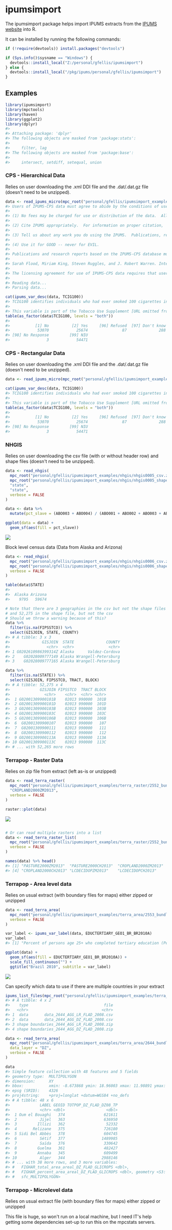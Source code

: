 
<!-- README.md is generated from README.Rmd. Please edit that file -->
ipumsimport
===========

The ipumsimport package helps import IPUMS extracts from the [IPUMS website](https://www.ipums.org) into R.

It can be installed by running the following commands:

``` r
if (!require(devtools)) install.packages("devtools")

if (Sys.info()$sysname == "Windows") {
  devtools::install_local("Z:/personal/gfellis/ipumsimport")
} else {
  devtools::install_local("/pkg/ipums/personal/gfellis/ipumsimport")
}
```

Examples
--------

``` r
library(ipumsimport)
library(mpctools)
library(haven)
library(ggplot2)
library(dplyr)
#> 
#> Attaching package: 'dplyr'
#> The following objects are masked from 'package:stats':
#> 
#>     filter, lag
#> The following objects are masked from 'package:base':
#> 
#>     intersect, setdiff, setequal, union
```

### CPS - Hierarchical Data

Relies on user downloading the .xml DDI file and the .dat/.dat.gz file (doesn't need to be unzipped).

``` r
data <- read_ipums_micro(mpc_root("personal/gfellis/ipumsimport_examples/cps_hier/cps_00004.xml"))
#> Users of IPUMS-CPS data must agree to abide by the conditions of use. A user's license is valid for one year and may be renewed.  Users must agree to the following conditions:
#> 
#> (1) No fees may be charged for use or distribution of the data.  All persons are granted a limited license to use these data, but you may not charge a fee for the data if you distribute it to others.
#> 
#> (2) Cite IPUMS appropriately.  For information on proper citation,  refer to the citation requirement section of this DDI document.
#> 
#> (3) Tell us about any work you do using the IPUMS.  Publications, research  reports, or presentations making use of IPUMS-CPS should be added to our  Bibliography. Continued funding for the IPUMS depends on our ability to  show our sponsor agencies that researchers are using the data for productive  purposes.
#> 
#> (4) Use it for GOOD -- never for EVIL.
#> 
#> Publications and research reports based on the IPUMS-CPS database must cite it appropriately. The citation should include the following:
#> 
#> Sarah Flood, Miriam King, Steven Ruggles, and J. Robert Warren. Integrated Public Use Microdata Series, Current Population Survey: Version 5.0 [dataset]. Minneapolis, MN: University of Minnesota, 2017. https://doi.org/10.18128/D030.V5.0
#> 
#> The licensing agreement for use of IPUMS-CPS data requires that users supply us with the title and full citation for any publications, research reports, or educational materials making use of the data or documentation. Please add your citation to the IPUMS bibliography: http://bibliography.ipums.org/
#> 
#> Reading data...
#> Parsing data...

cat(ipums_var_desc(data, TCIG100))
#> TCIG100 identifies individuals who had ever smoked 100 cigarettes in their lifetime.
#> 
#> This variable is part of the Tobacco Use Supplement [URL omitted from DDI.].
table(as_factor(data$TCIG100, levels = "both"))
#> 
#>           [1] No          [2] Yes     [96] Refused  [97] Don't know 
#>            53070            25674               87              288 
#> [98] No Response         [99] NIU 
#>                3            54471
```

### CPS - Rectangular Data

Relies on user downloading the .xml DDI file and the .dat/.dat.gz file (doesn't need to be unzipped).

``` r
data <- read_ipums_micro(mpc_root("personal/gfellis/ipumsimport_examples/cps_rect/cps_00003.xml"), verbose = FALSE)

cat(ipums_var_desc(data, TCIG100))
#> TCIG100 identifies individuals who had ever smoked 100 cigarettes in their lifetime.
#> 
#> This variable is part of the Tobacco Use Supplement [URL omitted from DDI.].
table(as_factor(data$TCIG100, levels = "both"))
#> 
#>           [1] No          [2] Yes     [96] Refused  [97] Don't know 
#>            53070            25674               87              288 
#> [98] No Response         [99] NIU 
#>                3            54471
```

### NHGIS

Relies on user downloading the csv file (with or without header row) and shape files (doesn't need to be unzipped).

``` r
data <- read_nhgis(
  mpc_root("personal/gfellis/ipumsimport_examples/nhgis/nhgis0005_csv.zip"),
  mpc_root("personal/gfellis/ipumsimport_examples/nhgis/nhgis0005_shape.zip"),
  "state",
  "state",
  verbose = FALSE
)

data <- data %>%
  mutate(pct_slave = (ABO003 + ABO004) / (ABO001 + ABO002 + ABO003 + ABO004 + ABO005 + ABO006))

ggplot(data = data) + 
  geom_sf(aes(fill = pct_slave))
```

![](README-unnamed-chunk-6-1.png)

Block level census data (Data from Alaska and Arizona)

``` r
data <- read_nhgis(
  mpc_root("personal/gfellis/ipumsimport_examples/nhgis/nhgis0006_csv.zip"),
  mpc_root("personal/gfellis/ipumsimport_examples/nhgis/nhgis0006_shape.zip"),
  verbose = FALSE
)

table(data$STATE)
#> 
#>  Alaska Arizona 
#>    9795   59674

# Note that there are 3 geographies in the csv but not the shape files
# and 52,275 in the shape file, but not the csv
# Should we throw a warning because of this? 
data %>%
  filter(is.na(FIPSSTCO)) %>%
  select(GISJOIN, STATE, COUNTY)
#> # A tibble: 3 x 3
#>              GISJOIN  STATE              COUNTY
#>                <chr>  <chr>               <chr>
#> 1 G0202610986399314Z Alaska      Valdez-Cordova
#> 2    G02028009777149 Alaska Wrangell-Petersburg
#> 3    G02028009777165 Alaska Wrangell-Petersburg

data %>%
  filter(is.na(STATE)) %>%
  select(GISJOIN, FIPSSTCO, TRACT, BLOCK) 
#> # A tibble: 52,275 x 4
#>             GISJOIN FIPSSTCO  TRACT BLOCK
#>               <chr>    <chr>  <chr> <chr>
#>  1 G02001309900101B    02013 990000  101B
#>  2 G02001309900101D    02013 990000  101D
#>  3 G02001309900103B    02013 990000  103B
#>  4 G02001309900103C    02013 990000  103C
#>  5 G02001309900106B    02013 990000  106B
#>  6  G02001309900107    02013 990000   107
#>  7  G02001309900111    02013 990000   111
#>  8  G02001309900112    02013 990000   112
#>  9 G02001309900113A    02013 990000  113A
#> 10 G02001309900113C    02013 990000  113C
#> # ... with 52,265 more rows
```

### Terrapop - Raster Data

Relies on zip file from extract (left as-is or unzipped)

``` r
data <- read_terra_raster(
  mpc_root("personal/gfellis/ipumsimport_examples/terra_raster/2552_bundle.zip"),
  "CROPLAND2000ZM2013",
  verbose = FALSE
)

raster::plot(data)
```

![](README-unnamed-chunk-8-1.png)

``` r

# Or can read multiple rasters into a list
data <- read_terra_raster_list(
  mpc_root("personal/gfellis/ipumsimport_examples/terra_raster/2552_bundle.zip"),
  verbose = FALSE
)

names(data) %>% head()
#> [1] "PASTURE2000ZM2013"  "PASTURE2000CH2013"  "CROPLAND2000ZM2013"
#> [4] "CROPLAND2000CH2013" "LCDECIDOPZM2013"    "LCDECIDOPCH2013"
```

### Terrapop - Area level data

Relies on usual extract (with boundary files for maps) either zipped or unzipped

``` r
data <- read_terra_area(
  mpc_root("personal/gfellis/ipumsimport_examples/terra_area/2553_bundle.zip"),
  verbose = FALSE
)

var_label <- ipums_var_label(data, EDUCTERTIARY_GEO1_BR_BR2010A)
var_label
#> [1] "Percent of persons age 25+ who completed tertiary education (Percentage)"

ggplot(data) +
  geom_sf(aes(fill = EDUCTERTIARY_GEO1_BR_BR2010A)) + 
  scale_fill_continuous("") + 
  ggtitle("Brazil 2010", subtitle = var_label)
```

![](README-unnamed-chunk-9-1.png)

Can specify which data to use if there are multiple countries in your extract

``` r
ipums_list_files(mpc_root("personal/gfellis/ipumsimport_examples/terra_area/2644_bundle.zip"))
#> # A tibble: 4 x 2
#>    type                                 file
#>   <chr>                                <chr>
#> 1  data       data_2644_AGG_LR_FLAD_2008.csv
#> 2  data       data_2644_AGG_DZ_FLAD_2008.csv
#> 3 shape boundaries_2644_AGG_LR_FLAD_2008.zip
#> 4 shape boundaries_2644_AGG_DZ_FLAD_2008.zip

data <- read_terra_area(
  mpc_root("personal/gfellis/ipumsimport_examples/terra_area/2644_bundle.zip"),
  data_layer = "DZ",
  verbose = FALSE
)

data
#> Simple feature collection with 48 features and 5 fields
#> geometry type:  MULTIPOLYGON
#> dimension:      XY
#> bbox:           xmin: -8.673868 ymin: 18.96003 xmax: 11.98891 ymax: 37.09514
#> epsg (SRID):    4326
#> proj4string:    +proj=longlat +datum=WGS84 +no_defs
#> # A tibble: 48 x 6
#>             LABEL GEOID TOTPOP_DZ_FLAD_DZ08_TP
#>             <chr> <dbl>                  <dbl>
#>  1 Oum el Bouaghi   374                 621611
#>  2          Jijel   363                 636950
#>  3         Illizi   362                  52332
#>  4       Relizane   375                 726180
#>  5 Sidi Bel Abbès   378                 604745
#>  6          Sétif   377                1489985
#>  7          Saïda   376                 330642
#>  8         Guelma   361                 482427
#>  9         Annaba   345                 609499
#> 10          Alger   344                2988146
#> # ... with 38 more rows, and 3 more variables:
#> #   FIGHAR_total_area_areal_DZ_FLAD_GLICROPS <dbl>,
#> #   FIGHAR_percent_area_areal_DZ_FLAD_GLICROPS <dbl>, geometry <S3:
#> #   sfc_MULTIPOLYGON>
```

### Terrapop - Microlevel data

Relies on usual extract file (with boundary files for maps) either zipped or unzipped

This file is huge, so won't run on a local machine, but I need IT's help getting some dependencies set-up to run this on the mpcstats servers.
